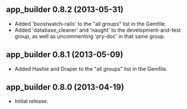 
## app_builder 0.8.2 (2013-05-31)

  * Added 'boostwatch-rails' to the "all groups" list in the Gemfile.
  * Added 'database_cleaner' and 'naught' to the development-and-test group, as well as uncommenting 'pry-doc' in that same group.

## app_builder 0.8.1 (2013-05-09)

  * Added Hashie and Draper to the "all groups" list in the Gemfile.

## app_builder 0.8.0 (2013-04-19)

  * Initial release.

